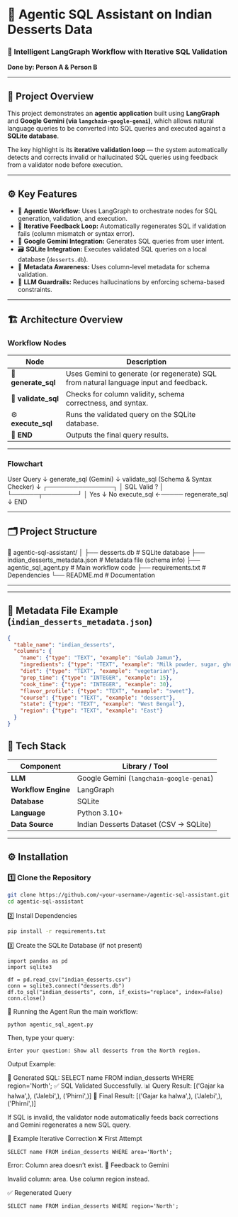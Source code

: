 # 🍨 Agentic SQL Assistant on Indian Desserts Data  

### 🚀 Intelligent LangGraph Workflow with Iterative SQL Validation  
**Done by: Person A & Person B**

---

## 🧠 Project Overview  

This project demonstrates an **agentic application** built using **LangGraph** and **Google Gemini (via `langchain-google-genai`)**, which allows natural language queries to be converted into SQL queries and executed against a **SQLite database**.  

The key highlight is its **iterative validation loop** — the system automatically detects and corrects invalid or hallucinated SQL queries using feedback from a validator node before execution.  

---

## ⚙️ Key Features  

- 🧩 **Agentic Workflow:** Uses LangGraph to orchestrate nodes for SQL generation, validation, and execution.  
- 🔁 **Iterative Feedback Loop:** Automatically regenerates SQL if validation fails (column mismatch or syntax error).  
- 🤖 **Google Gemini Integration:** Generates SQL queries from user intent.  
- 🗃️ **SQLite Integration:** Executes validated SQL queries on a local database (`desserts.db`).  
- 🧾 **Metadata Awareness:** Uses column-level metadata for schema validation.  
- 🧠 **LLM Guardrails:** Reduces hallucinations by enforcing schema-based constraints.  

---

## 🏗️ Architecture Overview  

### **Workflow Nodes**

| Node | Description |
|------|--------------|
| 🧠 **generate_sql** | Uses Gemini to generate (or regenerate) SQL from natural language input and feedback. |
| 🧩 **validate_sql** | Checks for column validity, schema correctness, and syntax. |
| ⚙️ **execute_sql** | Runs the validated query on the SQLite database. |
| 🏁 **END** | Outputs the final query results. |

---

### **Flowchart**

User Query
↓
generate_sql (Gemini)
↓
validate_sql (Schema & Syntax Checker)
↓
┌───────────────┐
│ SQL Valid ? │
└──────┬────────┘
│
Yes ↓ No
execute_sql ←───── regenerate_sql
↓
END

---

## 🗂️ Project Structure  

📂 agentic-sql-assistant/
│
├── desserts.db # SQLite database
├── indian_desserts_metadata.json # Metadata file (schema info)
├── agentic_sql_agent.py # Main workflow code
├── requirements.txt # Dependencies
└── README.md # Documentation

---


---

## 🧩 Metadata File Example (`indian_desserts_metadata.json`)

```json
{
  "table_name": "indian_desserts",
  "columns": {
    "name": {"type": "TEXT", "example": "Gulab Jamun"},
    "ingredients": {"type": "TEXT", "example": "Milk powder, sugar, ghee"},
    "diet": {"type": "TEXT", "example": "vegetarian"},
    "prep_time": {"type": "INTEGER", "example": 15},
    "cook_time": {"type": "INTEGER", "example": 30},
    "flavor_profile": {"type": "TEXT", "example": "sweet"},
    "course": {"type": "TEXT", "example": "dessert"},
    "state": {"type": "TEXT", "example": "West Bengal"},
    "region": {"type": "TEXT", "example": "East"}
  }
}
```

## 🧱 Tech Stack  

| Component | Library / Tool |
|------------|----------------|
| **LLM** | Google Gemini (`langchain-google-genai`) |
| **Workflow Engine** | LangGraph |
| **Database** | SQLite |
| **Language** | Python 3.10+ |
| **Data Source** | Indian Desserts Dataset (CSV → SQLite) |

---

## ⚙️ Installation  

### 1️⃣ Clone the Repository
```bash
git clone https://github.com/<your-username>/agentic-sql-assistant.git
cd agentic-sql-assistant
```

2️⃣ Install Dependencies
```bash
pip install -r requirements.txt
```

3️⃣ Create the SQLite Database (if not present)

```
import pandas as pd
import sqlite3

df = pd.read_csv("indian_desserts.csv")
conn = sqlite3.connect("desserts.db")
df.to_sql("indian_desserts", conn, if_exists="replace", index=False)
conn.close()
```

🚀 Running the Agent
Run the main workflow:
```
python agentic_sql_agent.py
```

Then, type your query:
```
Enter your question: Show all desserts from the North region.
```

Output Example:


🧠 Generated SQL: SELECT name FROM indian_desserts WHERE region='North';
✅ SQL Validated Successfully.
📊 Query Result: [('Gajar ka halwa',), ('Jalebi',), ('Phirni',)]
🎯 Final Result:
[('Gajar ka halwa',), ('Jalebi',), ('Phirni',)]

If SQL is invalid, the validator node automatically feeds back corrections and Gemini regenerates a new SQL query.


🔁 Example Iterative Correction
❌ First Attempt
```
SELECT name FROM indian_desserts WHERE area='North';
```

Error: Column area doesn’t exist.
🔁 Feedback to Gemini

Invalid column: area. Use column region instead.

✅ Regenerated Query
```
SELECT name FROM indian_desserts WHERE region='North';
```
